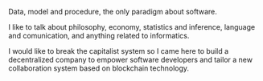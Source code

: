 Data, model and procedure, the only paradigm about software. 

I like to talk about philosophy, economy, statistics and inference, language and comunication, and anything related to informatics. 

I would like to break the capitalist system so I came here to build a decentralized company to empower software developers and tailor a new collaboration system based on blockchain technology.

